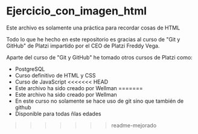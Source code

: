 # Ejercicio_con_imagen_html
Este archivo es solamente una práctica para recordar cosas de HTML

Todo lo que he hecho en este repositorio es gracias al curso de "Git y GitHub" de Platzi
impartido por el CEO de Platzi Freddy Vega.

Aparte del curso de "Git y GitHub" he tomado otros cursos de Platzi como:

* PostgreSQL
* Curso definitivo de HTML y CSS
* Curso de JavaScript
<<<<<<< HEAD
* Este archivo ha sido creado por Wellman
=======
* Este archivo ha sido creado por Wellman
* En este curso no solamente se hace uso de git sino que también de github
* Disponible para todas ñlas edades
>>>>>>> readme-mejorado
